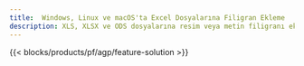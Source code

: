 ```yaml
---
title:  Windows, Linux ve macOS'ta Excel Dosyalarına Filigran Ekleme
description: XLS, XLSX ve ODS dosyalarına resim veya metin filigranı eklemek için Ücretsiz Uygulama ve API'ler
---
```

{{< blocks/products/pf/agp/feature-solution >}} 


